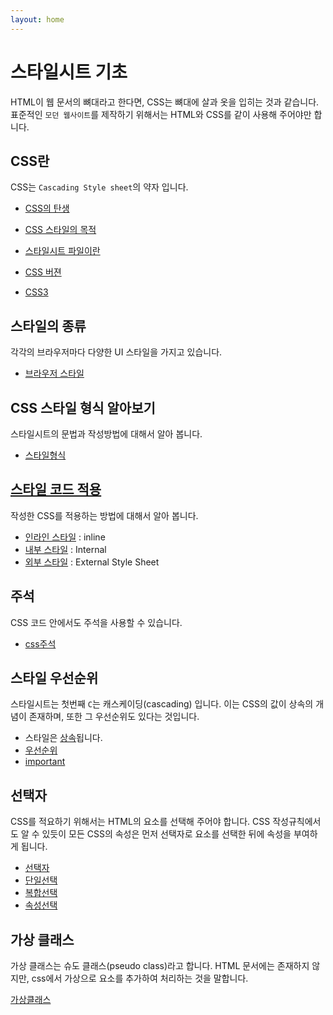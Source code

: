 ```yaml
---
layout: home
---
```


# 스타일시트 기초
HTML이 웹 문서의 뼈대라고 한다면, CSS는 뼈대에 살과 옷을 입히는 것과 같습니다. 
표준적인 `모던 웹사이트`를 제작하기 위해서는 HTML와 CSS를 같이 사용해 주어야만 합니다.


## CSS란
CSS는 `Cascading Style sheet`의 약자 입니다.  

* [CSS의 탄생](/base/css)
* [CSS 스타일의 목적](/base/css)
* [스타일시트 파일이란](/base/css)

* [CSS 버젼](/base/version)
* [CSS3](/base/css)


## 스타일의 종류
각각의 브라우저마다 다양한 UI 스타일을 가지고 있습니다.
* [브라우저 스타일](/base/style)

## CSS 스타일 형식 알아보기
스타일시트의 문법과 작성방법에 대해서 알아 봅니다.

* [스타일형식](format)


## [스타일 코드 적용](apply)
작성한 CSS를 적용하는 방법에 대해서 알아 봅니다.

* [인라인 스타일](apply) : inline
* [내부 스타일](apply) : Internal
* [외부 스타일](apply) : External Style Sheet

## 주석
CSS 코드 안에서도 주석을 사용할 수 있습니다.
* [css주석](/base/comment)



## 스타일 우선순위
스타일시트는 첫번째 `C`는 캐스케이딩(cascading) 입니다. 이는 CSS의 값이 상속의 개념이 존재하며, 또한 그 우선순위도 있다는 것입니다.

* 스타일은 [상속](priority)됩니다.
* [우선순위](priority)
* [important](/base/important)


## 선택자
CSS를 적요하기 위해서는 HTML의 요소를 선택해 주어야 합니다. CSS 작성규칙에서도 알 수 있듯이 모든 CSS의 속성은 먼저 선택자로 요소를 선택한 뒤에 속성을 부여하게 됩니다.

* [선택자](/selector)
* [단일선택](/selector)
* [복합선택](/selector)
* [속성선택](/selector)

## 가상 클래스
가상 클래스는 슈도 클래스(pseudo class)라고 합니다.
HTML 문서에는 존재하지 않지만, css에서 가상으로 요소를 추가하여 처리하는 것을 말합니다.

[가상클래스](/selector/pseudo)

